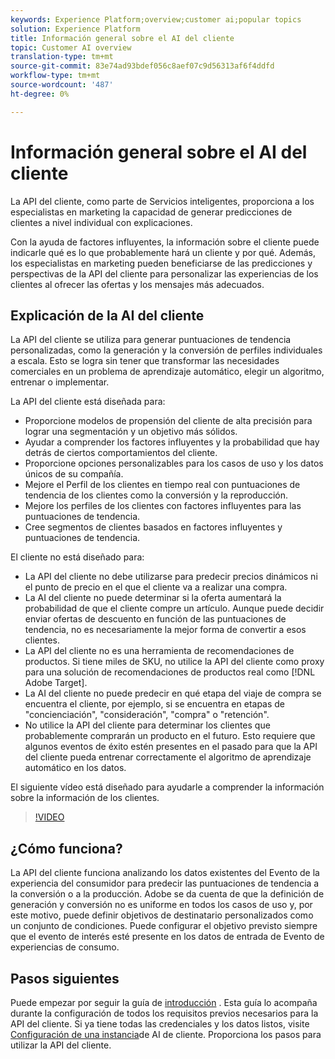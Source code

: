 ```yaml
---
keywords: Experience Platform;overview;customer ai;popular topics
solution: Experience Platform
title: Información general sobre el AI del cliente
topic: Customer AI overview
translation-type: tm+mt
source-git-commit: 83e74ad93bdef056c8aef07c9d56313af6f4ddfd
workflow-type: tm+mt
source-wordcount: '487'
ht-degree: 0%

---
```



# Información general sobre el AI del cliente

La API del cliente, como parte de Servicios inteligentes, proporciona a los especialistas en marketing la capacidad de generar predicciones de clientes a nivel individual con explicaciones.

Con la ayuda de factores influyentes, la información sobre el cliente puede indicarle qué es lo que probablemente hará un cliente y por qué. Además, los especialistas en marketing pueden beneficiarse de las predicciones y perspectivas de la API del cliente para personalizar las experiencias de los clientes al ofrecer las ofertas y los mensajes más adecuados.

## Explicación de la AI del cliente

La API del cliente se utiliza para generar puntuaciones de tendencia personalizadas, como la generación y la conversión de perfiles individuales a escala. Esto se logra sin tener que transformar las necesidades comerciales en un problema de aprendizaje automático, elegir un algoritmo, entrenar o implementar.

La API del cliente está diseñada para:

- Proporcione modelos de propensión del cliente de alta precisión para lograr una segmentación y un objetivo más sólidos.
- Ayudar a comprender los factores influyentes y la probabilidad que hay detrás de ciertos comportamientos del cliente.
- Proporcione opciones personalizables para los casos de uso y los datos únicos de su compañía.
- Mejore el Perfil de los clientes en tiempo real con puntuaciones de tendencia de los clientes como la conversión y la reproducción.
- Mejore los perfiles de los clientes con factores influyentes para las puntuaciones de tendencia.
- Cree segmentos de clientes basados en factores influyentes y puntuaciones de tendencia.

El cliente no está diseñado para:

- La API del cliente no debe utilizarse para predecir precios dinámicos ni el punto de precio en el que el cliente va a realizar una compra.
- La AI del cliente no puede determinar si la oferta aumentará la probabilidad de que el cliente compre un artículo. Aunque puede decidir enviar ofertas de descuento en función de las puntuaciones de tendencia, no es necesariamente la mejor forma de convertir a esos clientes.
- La API del cliente no es una herramienta de recomendaciones de productos. Si tiene miles de SKU, no utilice la API del cliente como proxy para una solución de recomendaciones de productos real como [!DNL Adobe Target].
- La AI del cliente no puede predecir en qué etapa del viaje de compra se encuentra el cliente, por ejemplo, si se encuentra en etapas de &quot;concienciación&quot;, &quot;consideración&quot;, &quot;compra&quot; o &quot;retención&quot;.
- No utilice la API del cliente para determinar los clientes que probablemente comprarán un producto en el futuro. Esto requiere que algunos eventos de éxito estén presentes en el pasado para que la API del cliente pueda entrenar correctamente el algoritmo de aprendizaje automático en los datos.

El siguiente vídeo está diseñado para ayudarle a comprender la información sobre la información de los clientes.

>[!VIDEO](https://video.tv.adobe.com/v/32664?learn=on&quality=12)

## ¿Cómo funciona?

La API del cliente funciona analizando los datos existentes del Evento de la experiencia del consumidor para predecir las puntuaciones de tendencia a la conversión o a la producción. Adobe se da cuenta de que la definición de generación y conversión no es uniforme en todos los casos de uso y, por este motivo, puede definir objetivos de destinatario personalizados como un conjunto de condiciones. Puede configurar el objetivo previsto siempre que el evento de interés esté presente en los datos de entrada de Evento de experiencias de consumo.

## Pasos siguientes

Puede empezar por seguir la guía de [introducción](./getting-started.md) . Esta guía lo acompaña durante la configuración de todos los requisitos previos necesarios para la API del cliente. Si ya tiene todas las credenciales y los datos listos, visite [Configuración de una instancia](./user-guide/configure.md)de AI de cliente. Proporciona los pasos para utilizar la API del cliente.